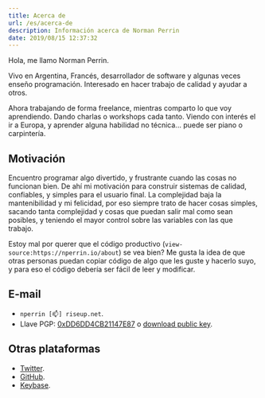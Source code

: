 ```yaml
---
title: Acerca de
url: /es/acerca-de
description: Información acerca de Norman Perrin
date: 2019/08/15 12:37:32
---
```


Hola, me llamo Norman Perrin.

Vivo en Argentina, Francés, desarrollador de software y algunas veces enseño programación.
Interesado en hacer trabajo de calidad y ayudar a otros.

Ahora trabajando de forma freelance, mientras comparto lo que voy aprendiendo. Dando charlas o workshops cada tanto.
Viendo con interés el ir a Europa, y aprender alguna habilidad no técnica... puede ser piano o carpintería.

## Motivación

Encuentro programar algo divertido, y frustrante cuando las cosas no funcionan bien.
De ahí mi motivación para construir sistemas de calidad, confiables, y simples para el usuario final.
La complejidad baja la mantenibilidad y mi felicidad, por eso siempre trato de hacer cosas simples, sacando tanta complejidad y cosas que puedan salir mal como sean posibles, y teniendo el mayor control sobre las variables con las que trabajo.

Estoy mal por querer que el código productivo (`view-source:https://nperrin.io/about`) se vea bien? Me gusta la idea de que otras personas puedan copiar código de algo que les guste y hacerlo suyo, y para eso el código debería ser fácil de leer y modificar.

## E-mail

- `nperrin [📫] riseup.net`.
- Llave PGP: [0xDD6DD4CB21147E87](https://sks-keyservers.net/pks/lookup?op=get&search=0xDD6DD4CB21147E87) o [download public key](/nperrin.asc).

## Otras plataformas

- [Twitter](https://twitter.com/NormanPerrinOK).
- [GitHub](https://github.com/normanperrin).
- [Keybase](https://keybase.io/nperrin).
